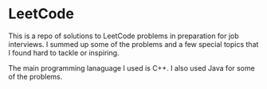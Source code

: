 # LeetCode

This is a repo of solutions to LeetCode problems in preparation for job interviews. I summed up some of the problems and a few special topics that I found hard to tackle or inspiring.

The main programming lanaguage I used is C++. I also used Java for some of the problems.
